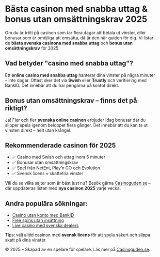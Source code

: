 <!DOCTYPE html>
<html lang="sv">
<head>
  <meta charset="UTF-8">
  <title>Casino med snabba uttag & bonus utan omsättningskrav 2025</title>
  <meta name="description" content="Upptäck svenska casinon med snabba uttag och bonusar utan omsättningskrav 2025. Spela tryggt och jämför erbjudanden på Casinoguden.se.">
</head>
<body>

  <h1>Bästa casinon med snabba uttag & bonus utan omsättningskrav 2025</h1>

  <p>Om du är trött på casinon som tar flera dagar att betala ut vinster, eller bonusar som är omöjliga att omsätta, då är den här guiden för dig. Vi listar de <strong>bästa svenska casinona med snabba uttag</strong> och <strong>bonus utan omsättningskrav</strong> för 2025.</p>

  <h2>Vad betyder "casino med snabba uttag"?</h2>
  <p>Ett <strong>online casino med snabba uttag</strong> hanterar dina vinster på några minuter – inte dagar. Oftast sker det via <strong>Swish</strong> eller <strong>Trustly</strong> och verifiering med BankID. Det innebär att du har pengarna på kontot direkt.</p>

  <h2>Bonus utan omsättningskrav – finns det på riktigt?</h2>
  <p>Ja! Fler och fler <strong>svenska online casinon</strong> erbjuder idag bonusar där du slipper spela igenom beloppet flera gånger. Det innebär att du kan ta ut vinsten direkt – helt utan krångel.</p>

  <h2>Rekommenderade casinon för 2025</h2>
  <ul>
    <li>✅ Casino med Swish och uttag inom 5 minuter</li>
    <li>✅ Bonusar utan omsättningskrav</li>
    <li>✅ Spel från NetEnt, Play’n GO och Evolution</li>
    <li>✅ Svensk licens = skattefria vinster</li>
  </ul>

  <p>Vill du se vilka sajter som är bäst just nu? Besök gärna <a href="https://www.casinoguden.se" target="_blank">Casinoguden.se</a> – där uppdateras listan med <strong>nya casinon 2025</strong> varje vecka.</p>

  <h2>Andra populära sökningar:</h2>
  <ul>
    <li><a href="https://www.casinoguden.se/casino-utan-konto/">Casino utan konto med BankID</a></li>
    <li><a href="https://www.casinoguden.se/free-spins/">Free spins utan insättning</a></li>
    <li><a href="https://www.casinoguden.se/livecasino/">Live casino med svenska dealers</a></li>
  </ul>

  <p>Tips: välj alltid casinon med <strong>svensk licens</strong> för att spela säkert och slippa skatt på dina vinster.</p>

  <footer>
    <p>© 2025 – Skapad av en spelare för spelare. Läs mer på <a href="https://www.casinoguden.se">Casinoguden.se</a>.</p>
  </footer>

</body>
</html>
